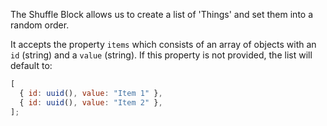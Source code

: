 The Shuffle Block allows us to create a list of 'Things' and set them into a random order.

It accepts the property `items` which consists of an array of objects with an `id` (string) and a `value` (string).
If this property is not provided, the list will default to:

```javascript
[
  { id: uuid(), value: "Item 1" },
  { id: uuid(), value: "Item 2" },
];
```
